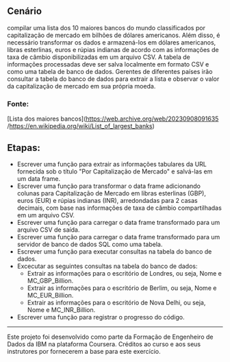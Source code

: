 

## Cenário
  compilar uma lista dos 10 maiores bancos do mundo classificados por capitalização de mercado em bilhões de dólares americanos. Além disso, é necessário transformar os dados e armazená-los em dólares americanos, libras esterlinas, euros e rúpias indianas de acordo com as informações de taxa de câmbio disponibilizadas em um arquivo CSV. A tabela de informações processadas deve ser salva localmente em formato CSV e como uma tabela de banco de dados. Gerentes de diferentes países irão consultar a tabela do banco de dados para extrair a lista e observar o valor da capitalização de mercado em sua própria moeda.

### Fonte:
  [Lista dos maiores bancos](https://web.archive.org/web/20230908091635 /https://en.wikipedia.org/wiki/List_of_largest_banks)

## Etapas:

* Escrever uma função para extrair as informações tabulares da URL fornecida sob o título "Por Capitalização de Mercado" e salvá-las em um data frame.
* Escrever uma função para transformar o data frame adicionando colunas para Capitalização de Mercado em libras esterlinas (GBP), euros (EUR) e rúpias indianas (INR), arredondadas para 2 casas decimais, com base nas informações de taxa de câmbio compartilhadas em um arquivo CSV.
* Escrever uma função para carregar o data frame transformado para um arquivo CSV de saída.
* Escrever uma função para carregar o data frame transformado para um servidor de banco de dados SQL como uma tabela.
* Escrever uma função para executar consultas na tabela do banco de dados.
* Excecutar as seguintes consultas na tabela do banco de dados:
  - Extrair as informações para o escritório de Londres, ou seja, Nome e MC_GBP_Billion.
  - Extrair as informações para o escritório de Berlim, ou seja, Nome e MC_EUR_Billion.
  - Extrair as informações para o escritório de Nova Delhi, ou seja, Nome e MC_INR_Billion.
* Escrever uma função para registrar o progresso do código.

***
Este projeto foi desenvolvido como parte da Formação de Engenheiro de Dados da IBM na plataforma Coursera. Créditos ao curso e aos seus instrutores por fornecerem a base para este exercício.





